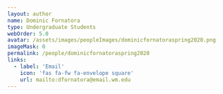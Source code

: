 ```yaml
---
layout: author
name: Dominic Fornatora
type: Undergraduate Students
webOrder: 5.0
avatar: /assets/images/peopleImages/dominicfornatoraspring2020.png
imageMask: 0
permalink: /people/dominicfornatoraspring2020
links:
  - label: 'Email'
    icon: 'fas fa-fw fa-envelope square'
    url: mailto:dfornatora@email.wm.edu
---
```

